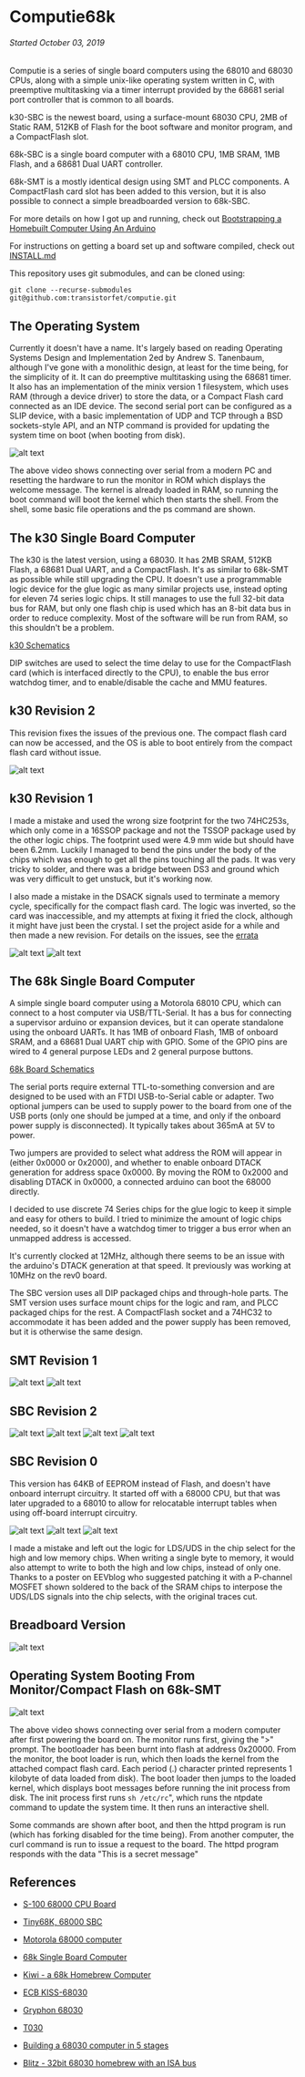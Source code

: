 
Computie68k
===========

###### *Started October 03, 2019*

Computie is a series of single board computers using the 68010 and 68030 CPUs, along with a simple unix-like
operating system written in C, with preemptive multitasking via a timer interrupt provided by the 68681
serial port controller that is common to all boards.

k30-SBC is the newest board, using a surface-mount 68030 CPU, 2MB of Static RAM, 512KB of Flash for the boot
software and monitor program, and a CompactFlash slot.

68k-SBC is a single board computer with a 68010 CPU, 1MB SRAM, 1MB Flash, and a 68681 Dual UART controller.

68k-SMT is a mostly identical design using SMT and PLCC components.  A CompactFlash card slot has been added
to this version, but it is also possible to connect a simple breadboarded version to 68k-SBC.

For more details on how I got up and running, check out [Bootstrapping a Homebuilt Computer Using An Arduino](https://transistorfet.github.io/posts/2021-09-bootstrapping_with_arduino.html)

For instructions on getting a board set up and software compiled, check out [INSTALL.md](https://github.com/transistorfet/computie/blob/main/INSTALL.md)

This repository uses git submodules, and can be cloned using:
```
git clone --recurse-submodules git@github.com:transistorfet/computie.git
```

The Operating System
--------------------

Currently it doesn't have a name.  It's largely based on reading Operating Systems Design and Implementation 2ed by
Andrew S. Tanenbaum, although I've gone with a monolithic design, at least for the time being, for the simplicity of
it.  It can do preemptive multitasking using the 68681 timer.  It also has an implementation of the minix version 1
filesystem, which uses RAM (through a device driver) to store the data, or a Compact Flash card connected as an IDE
device.  The second serial port can be configured as a SLIP device, with a basic implementation of UDP and TCP through
a BSD sockets-style API, and an NTP command is provided for updating the system time on boot (when booting from disk).

![alt text](images/OS-basic.gif "OS")

The above video shows connecting over serial from a modern PC and resetting the hardware to run the monitor in ROM
which displays the welcome message.  The kernel is already loaded in RAM, so running the boot command will boot
the kernel which then starts the shell.  From the shell, some basic file operations and the ps command are shown.


The k30 Single Board Computer
-----------------------------

The k30 is the latest version, using a 68030.  It has 2MB SRAM, 512KB Flash, a 68681 Dual UART, and a CompactFlash.
It's as similar to 68k-SMT as possible while still upgrading the CPU.  It doesn't use a programmable logic device for
the glue logic as many similar projects use, instead opting for eleven 74 series logic chips.  It still manages to
use the full 32-bit data bus for RAM, but only one flash chip is used which has an 8-bit data bus in order to reduce
complexity.  Most of the software will be run from RAM, so this shouldn't be a problem.

[k30 Schematics](https://github.com/transistorfet/computie/raw/main/hardware/k30-SBC/k30-SBC.pdf)

DIP switches are used to select the time delay to use for the CompactFlash card (which is interfaced directly to the
CPU), to enable the bus error watchdog timer, and to enable/disable the cache and MMU features.


k30 Revision 2
--------------

This revision fixes the issues of the previous one.  The compact flash card can now be accessed, and the OS is able
to boot entirely from the compact flash card without issue.

![alt text](images/k30-SBC-rev2/board-top.jpg "k30-SBC Rev. 2 Assembled Board")


k30 Revision 1
--------------

I made a mistake and used the wrong size footprint for the two 74HC253s, which only come in a 16SSOP package and not
the TSSOP package used by the other logic chips.  The footprint used were 4.9 mm wide but should have been 6.2mm.
Luckily I managed to bend the pins under the body of the chips which was enough to get all the pins touching all the
pads.  It was very tricky to solder, and there was a bridge between DS3 and ground which was very difficult to get
unstuck, but it's working now.

I also made a mistake in the DSACK signals used to terminate a memory cycle, specifically for the compact flash card.
The logic was inverted, so the card was inaccessible, and my attempts at fixing it fried the clock, although it might
have just been the crystal.  I set the project aside for a while and then made a new revision.  For details on the
issues, see the [errata](https://github.com/transistorfet/computie/raw/main/hardware/k30-SBC/revisions/k30-SBC-rev1-errata.txt)

![alt text](images/k30-SBC-rev1/k30-SBC-running.jpg "k30-SBC Running")
![alt text](images/k30-SBC-rev1/k30-PCBs.jpg "k30-SBC Rev. 1 PCB")


The 68k Single Board Computer
-----------------------------

A simple single board computer using a Motorola 68010 CPU, which can connect to a host computer via USB/TTL-Serial.
It has a bus for connecting a supervisor arduino or expansion devices, but it can operate standalone using the onboard
UARTs.  It has 1MB of onboard Flash, 1MB of onboard SRAM, and a 68681 Dual UART chip with GPIO.  Some of the GPIO
pins are wired to 4 general purpose LEDs and 2 general purpose buttons.

[68k Board Schematics](https://github.com/transistorfet/computie/raw/main/hardware/68k-SBC/68kBoard.pdf)


The serial ports require external TTL-to-something conversion and are designed to be used with an FTDI USB-to-Serial
cable or adapter.  Two optional jumpers can be used to supply power to the board from one of the USB ports (only one
should be jumped at a time, and only if the onboard power supply is disconnected).  It typically takes about 365mA at
5V to power.

Two jumpers are provided to select what address the ROM will appear in (either 0x0000 or 0x2000), and whether to enable
onboard DTACK generation for address space 0x0000.  By moving the ROM to 0x2000 and disabling DTACK in 0x0000, a
connected arduino can boot the 68000 directly.

I decided to use discrete 74 Series chips for the glue logic to keep it simple and easy for others to build.  I tried
to minimize the amount of logic chips needed, so it doesn't have a watchdog timer to trigger a bus error when an
unmapped address is accessed.

It's currently clocked at 12MHz, although there seems to be an issue with the arduino's DTACK generation at that speed.
It previously was working at 10MHz on the rev0 board.

The SBC version uses all DIP packaged chips and through-hole parts.  The SMT version uses surface mount chips for the
logic and ram, and PLCC packaged chips for the rest.  A CompactFlash socket and a 74HC32 to accommodate it has been
added and the power supply has been removed, but it is otherwise the same design.


SMT Revision 1
--------------

![alt text](images/68k-SMT-rev1/SMT.jpg "68k-SMT Rev. 1")
![alt text](images/68k-SMT-rev1/SMT-running.jpg "68k-SMT Running")


SBC Revision 2
--------------

![alt text](images/68k-SBC-rev2/SBC.jpg "68k-SBC Rev. 2")
![alt text](images/68k-SBC-rev2/ArduinoShield.jpg "Supervisor Arduino Shield")
![alt text](images/68k-SBC-rev2/SBC-running.jpg "68k-SBC Running")
![alt text](images/68k-SBC-rev2/PCBs.jpg "68k-SBC PCBs")


SBC Revision 0
--------------

This version has 64KB of EEPROM instead of Flash, and doesn't have onboard interrupt circuitry.  It started off with a
68000 CPU, but that was later upgraded to a 68010 to allow for relocatable interrupt tables when using off-board
interrupt circuitry.

![alt text](images/68k-SBC-rev0/PCB-front.jpg "68k-SBC PCB Front")
![alt text](images/68k-SBC-rev0/SBC.jpg "68k-SBC")
![alt text](images/68k-SBC-rev0/PCB-patch.jpg "68k-SBC patch for design mistake")

I made a mistake and left out the logic for LDS/UDS in the chip select for the high and low memory chips.  When writing
a single byte to memory, it would also attempt to write to both the high and low chips, instead of only one.  Thanks to
a poster on EEVblog who suggested patching it with a P-channel MOSFET shown soldered to the back of the SRAM chips to
interpose the UDS/LDS signals into the chip selects, with the original traces cut.


Breadboard Version
------------------

![alt text](images/Breadboard-serial.jpg "68k-SBC Breadboard")


Operating System Booting From Monitor/Compact Flash on 68k-SMT
--------------------------------------------------------------

![alt text](images/OS-booting.gif "OS Booting")

The above video shows connecting over serial from a modern computer after first powering the board on.  The monitor
runs first, giving the ">" prompt.  The bootloader has been burnt into flash at address 0x20000.  From the monitor, the
boot loader is run, which then loads the kernel from the attached compact flash card.  Each period (.) character
printed represents 1 kilobyte of data loaded from disk).  The boot loader then jumps to the loaded kernel, which
displays boot messages before running the init process from disk.  The init process first runs `sh /etc/rc`", which runs
the ntpdate command to update the system time.  It then runs an interactive shell.

Some commands are shown after boot, and then the httpd program is run (which has forking disabled for the time being).
From another computer, the curl command is run to issue a request to the board.  The httpd program responds with the
data "This is a secret message"


References
----------

- [S-100 68000 CPU Board](http://s100computers.com/My%20System%20Pages/68000%20Board/68K%20CPU%20Board.htm)
- [Tiny68K, 68000 SBC](https://www.retrobrewcomputers.org/doku.php?id=boards:sbc:tiny68k)
- [Motorola 68000 computer](https://hackaday.io/project/7242-motorola-68000-computer)
- [68k Single Board Computer](https://www.kswichit.com/68k/68k.html)
- [Kiwi - a 68k Homebrew Computer](https://www.ist-schlau.de/hardware.html)

- [ECB KISS-68030](https://www.retrobrewcomputers.org/doku.php?id=boards:ecb:kiss-68030:start)
- [Gryphon 68030](https://www.retrobrewcomputers.org/doku.php?id=boards:sbc:gryphon_68030:start)
- [T030](https://hackaday.io/project/9439-t030)
- [Building a 68030 computer in 5 stages](https://hackaday.io/project/164041-building-a-68030-computer-in-5-stages)
- [Blitz - 32bit 68030 homebrew with an ISA bus](https://blog.notartyoms-box.net/blitz/)


